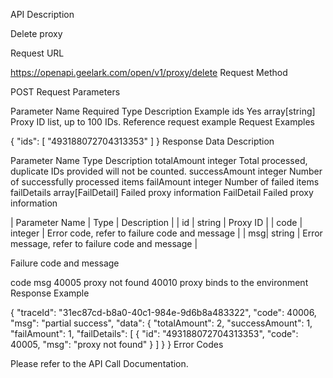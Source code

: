 API Description

Delete proxy

Request URL

https://openapi.geelark.com/open/v1/proxy/delete
Request Method

POST
Request Parameters

Parameter Name	Required	Type	Description	Example
ids	Yes	array[string]	Proxy ID list, up to 100 IDs.	Reference request example
Request Examples

{
    "ids": [
        "493188072704313353"
    ]
}
Response Data Description

Parameter Name	Type	Description
totalAmount	integer	Total processed, duplicate IDs provided will not be counted.
successAmount	integer	Number of successfully processed items
failAmount	integer	Number of failed items
failDetails	array[FailDetail]	Failed proxy information
FailDetail Failed proxy information

| Parameter Name | Type | Description |
| id | string | Proxy ID |
| code | integer | Error code, refer to failure code and message |
| msg| string | Error message, refer to failure code and message |

Failure code and message

code	msg
40005	proxy not found
40010	proxy binds to the environment
Response Example

{
    "traceId": "31ec87cd-b8a0-40c1-984e-9d6b8a483322",
    "code": 40006,
    "msg": "partial success",
    "data": {
        "totalAmount": 2,
        "successAmount": 1,
        "failAmount": 1,
        "failDetails": [
            {
                "id": "493188072704313353",
                "code": 40005,
                "msg": "proxy not found"
            }
        ]
    }
}
Error Codes

Please refer to the API Call Documentation.